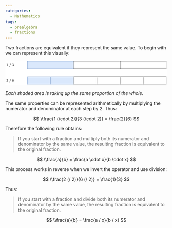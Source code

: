 ```yaml
---
categories:
  - Mathematics
tags:
  - prealgebra
  - fractions
---
```


Two fractions are equivalent if they represent the same value.
To begin with we can represent this visually:

![equiv-fractions.png](../../_img/equiv-fractions.png)

_Each shaded area is taking up the same proportion of the whole._

The same properties can be represented arithmetically by multiplying the numerator and denominator at each step by 2. Thus:

$$
\\frac{1 (\cdot 2)}{3 (\cdot 2)} = \frac{2}{6}
$$

Therefore the following rule obtains:

> If you start with a fraction and multiply both its numerator and denominator by the same value, the resulting fraction is equivalent to the original fraction.

$$
\\frac{a}{b} = \frac{a \cdot x}{b \cdot x}
$$

This process works in reverse when we invert the operator and use division:

$$
\\frac{2 (/ 2)}{6 (/ 2)} = \frac{1}{3}
$$

Thus:

> If you start with a fraction and divide both its numerator and denominator by the same value, the resulting fraction is equivalent to the original fraction.

$$
\\frac{a}{b} = \frac{a / x}{b / x}
$$
